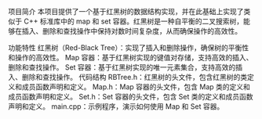 项目简介
本项目提供了一个基于红黑树的数据结构实现，并在此基础上实现了类似于 C++ 标准库中的 map 和 set 容器。红黑树是一种自平衡的二叉搜索树，能够在插入、删除和查找操作中保持对数时间复杂度，从而确保操作的高效性。

功能特性
红黑树（Red-Black Tree）：实现了插入和删除操作，确保树的平衡性和操作的高效性。
Map 容器：基于红黑树实现的键值对存储，支持高效的插入、删除和查找操作。
Set 容器：基于红黑树实现的唯一元素集合，支持高效的插入、删除和查找操作。
代码结构
RBTree.h：红黑树的头文件，包含红黑树的类定义和成员函数声明和定义。
Map.h：Map 容器的头文件，包含 Map 类的定义和成员函数声明和定义。
Set.h：Set 容器的头文件，包含 Set 类的定义和成员函数声明和定义。
main.cpp：示例程序，演示如何使用 Map 和 Set 容器。
